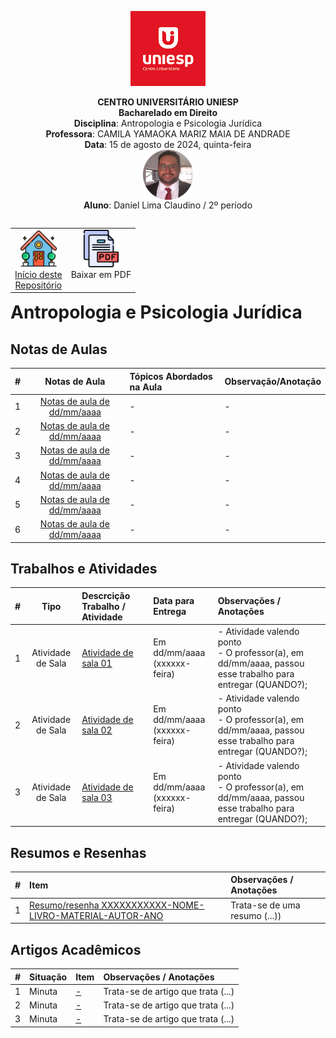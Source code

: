 <div align="center">

<p align="center"><img height="120" src="../../figuras/LOGO_UNIESP.png"> </p>

<p align="center"><b>CENTRO UNIVERSITÁRIO UNIESP</b><br>
<b>Bacharelado em Direito</b><br>
<b>Disciplina</b>: Antropologia e Psicologia Jurídica<br>
<b>Professora</b>: CAMILA YAMAOKA MARIZ MAIA DE ANDRADE<br>
<b>Data</b>: 15 de agosto de 2024, quinta-feira<br>
<img align="center" src="../../figuras/FOTO_PERFIL_DANIEL_CLAUDINO_2023.png" width="80"><br>
<b>Aluno</b>: Daniel Lima Claudino / 2º período<br>
 </p>
</div>

<table align="right" border="0">
  <tr>
    <td align="center" valign="top">
      <a href="../../README.md">
        <img src="https://github.com/dnlclaudino/imagens/blob/master/icones/icone-casa2.png?raw=true" heigh="60" width="60"><br>Início deste <br>Repositório
      </a>
    </td>
    <td align="center" valign="top">
        <img src="https://github.com/dnlclaudino/imagens/blob/master/icones-aplicativos/pdf/pdf.png?raw=true" heigh="60" width="60"><br>Baixar em PDF
    </td>
  </tr>
</table><br><br><br><br><br>

# Antropologia e Psicologia Jurídica

## Notas de Aulas

|#|Notas de Aula|Tópicos Abordados na Aula|Observação/Anotação|
|:---:|:---:|:---|:---|
|1|[Notas de aula de dd/mm/aaaa](./notas-de-aulas/notas-de-aula-aaa-mm-aa.md)|-|-|
|2|[Notas de aula de dd/mm/aaaa](./notas-de-aulas/notas-de-aula-aaa-mm-aa.md)|-|-|
|3|[Notas de aula de dd/mm/aaaa](./notas-de-aulas/notas-de-aula-aaa-mm-aa.md)|-|-|
|4|[Notas de aula de dd/mm/aaaa](./notas-de-aulas/notas-de-aula-aaa-mm-aa.md)|-|-|
|5|[Notas de aula de dd/mm/aaaa](./notas-de-aulas/notas-de-aula-aaa-mm-aa.md)|-|-|
|6|[Notas de aula de dd/mm/aaaa](./notas-de-aulas/notas-de-aula-aaa-mm-aa.md)|-|-|

## Trabalhos e Atividades

|#|Tipo|Descrcição Trabalho / Atividade|Data para Entrega| Observações / Anotações |
|:---:|:---:|:---|:---|:---|
|1|Atividade de Sala|[Atividade de sala 01](./atividades-e-trabalhos/2024-mm-dd-atividade-01.md)|Em dd/mm/aaaa<br>(xxxxxx-feira)|- Atividade valendo ponto<br> - O professor(a), em dd/mm/aaaa, passou esse trabalho para entregar (QUANDO?);|
|2|Atividade de Sala|[Atividade de sala 02](./atividades-e-trabalhos/2024-mm-dd-atividade-02.md)|Em dd/mm/aaaa<br>(xxxxxx-feira)|- Atividade valendo ponto<br> - O professor(a), em dd/mm/aaaa, passou esse trabalho para entregar (QUANDO?);|
|3|Atividade de Sala|[Atividade de sala 03](./atividades-e-trabalhos/2024-mm-dd-atividade-03.md)|Em dd/mm/aaaa<br>(xxxxxx-feira)|- Atividade valendo ponto<br> - O professor(a), em dd/mm/aaaa, passou esse trabalho para entregar (QUANDO?);|

## Resumos e Resenhas

|#|Item|Observações / Anotações|
|:---:|:---|:---|
|1|[Resumo/resenha XXXXXXXXXXX-NOME-LIVRO-MATERIAL-AUTOR-ANO]()|Trata-se de uma resumo (...))|

## Artigos Acadêmicos

|#|Situação|Item|Observações / Anotações|
|:---:|:---|:---|:---|
|1|Minuta|[-](./artigos/artigo-2024-mm-dd-xxxxxxx.md)|Trata-se de artigo que trata (...)|
|2|Minuta|[-](./artigos/artigo-2024-mm-dd-xxxxxxx.md)|Trata-se de artigo que trata (...)|
|3|Minuta|[-](./artigos/artigo-2024-mm-dd-xxxxxxx.md)|Trata-se de artigo que trata (...)|
